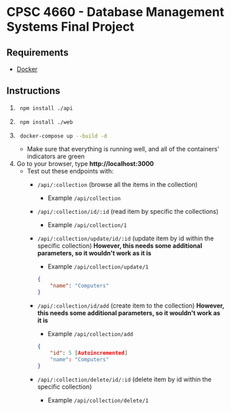 # CPSC 4660 - Database Management Systems Final Project

## Requirements

- [Docker](https://desktop.docker.com/win/main/amd64/Docker%20Desktop%20Installer.exe?utm_source=docker&utm_medium=webreferral&utm_campaign=dd-smartbutton&utm_location=module)

## Instructions
1. ```zsh
    npm install ./api
   ```
1. ```zsh
    npm install ./web
   ```
2. ```zsh
    docker-compose up --build -d
   ```
   - Make sure that everything is running well, and all of the containers' indicators are green
3. Go to your browser, type **http://localhost:3000**
   - Test out these endpoints with:
     - ```/api/:collection``` (browse all the items in the collection)
       - Example ```/api/collection```
     - ```/api/:collection/id/:id``` (read item by specific the collections)
       - Example ```/api/collection/1```
     - ```/api/:collection/update/id/:id``` (update item by id within the specific collection) **However, this needs some additional parameters, so it wouldn't work as it is**
       - Example ```/api/collection/update/1```
        ```json
        {
            "name": "Computers" 
        }
        ```
     - ```/api/:collection/id/add``` (create item to the collection) **However, this needs some additional parameters, so it wouldn't work as it is**
       - Example ```/api/collection/add```
        ```json
        {
            "id": 5 [Autoincremented]
            "name": "Computers" 
        }
        ```

     - ```/api/:collection/delete/id/:id``` (delete item by id within the specific collection)
       - Example ```/api/collection/delete/1```
